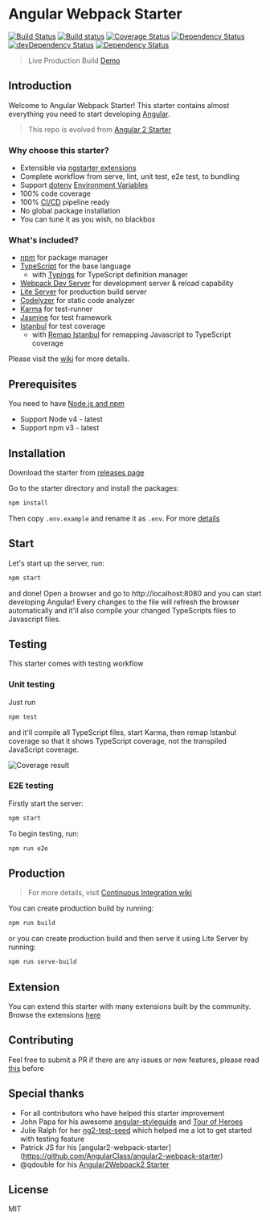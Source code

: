 # Angular Webpack Starter

[![Build Status](https://travis-ci.org/antonybudianto/angular-webpack-starter.svg?branch=master)](https://travis-ci.org/antonybudianto/angular-webpack-starter)
[![Build status](https://ci.appveyor.com/api/projects/status/d5b3a9nnxnv5bxa5/branch/master?svg=true)](https://ci.appveyor.com/project/antonybudianto/angular-webpack-starter/branch/master)
[![Coverage Status](https://coveralls.io/repos/github/antonybudianto/angular-webpack-starter/badge.svg?branch=master)](https://coveralls.io/github/antonybudianto/angular-webpack-starter?branch=master)
[![Dependency Status](https://david-dm.org/antonybudianto/angular-webpack-starter.svg)](https://david-dm.org/antonybudianto/angular-webpack-starter)
[![devDependency Status](https://david-dm.org/antonybudianto/angular-webpack-starter/dev-status.svg)](https://david-dm.org/antonybudianto/angular-webpack-starter#info=devDependencies)
[![Dependency Status](https://dependencyci.com/github/antonybudianto/angular-webpack-starter/badge)](https://dependencyci.com/github/antonybudianto/angular-webpack-starter)

> Live Production Build [Demo](https://antonybudianto.github.io/angular-webpack-starter/)

## Introduction

Welcome to Angular Webpack Starter!
This starter contains almost everything you need to start developing [Angular](https://angular.io/).

> This repo is evolved from [Angular 2 Starter](https://github.com/antonybudianto/angular2-starter)

### Why choose this starter?
- Extensible via [ngstarter extensions](https://github.com/ngstarter)
- Complete workflow from serve, lint, unit test, e2e test, to bundling
- Support [dotenv](https://www.npmjs.com/package/dotenv) [Environment Variables](https://github.com/antonybudianto/angular-webpack-starter/wiki/Environment-Variables)
- 100% code coverage
- 100% [CI/CD](https://github.com/antonybudianto/angular-webpack-starter/wiki/Continuous-Integration) pipeline ready
- No global package installation
- You can tune it as you wish, no blackbox

### What's included?
* [npm](https://www.npmjs.com/) for package manager
* [TypeScript](http://www.typescriptlang.org/) for the base language
  * with [Typings](https://github.com/typings/typings) for TypeScript definition manager
* [Webpack Dev Server](https://webpack.github.io/docs/webpack-dev-server.html) for development server & reload capability
* [Lite Server](https://github.com/johnpapa/lite-server) for production build server
* [Codelyzer](https://github.com/mgechev/codelyzer) for static code analyzer
* [Karma](http://karma-runner.github.io/) for test-runner
* [Jasmine](http://jasmine.github.io/) for test framework
* [Istanbul](https://github.com/gotwarlost/istanbul) for test coverage
  * with [Remap Istanbul](https://github.com/SitePen/remap-istanbul) for remapping Javascript to TypeScript coverage

Please visit the [wiki](https://github.com/antonybudianto/angular-webpack-starter/wiki) for more details.

## Prerequisites
You need to have [Node.js and npm](https://nodejs.org/en/)
- Support Node v4 - latest
- Support npm v3 - latest

## Installation
Download the starter from [releases page](https://github.com/antonybudianto/angular-webpack-starter/releases)

Go to the starter directory and install the packages:
```bash
npm install
```

Then copy `.env.example` and rename it as `.env`. For more [details](https://github.com/antonybudianto/angular-webpack-starter/wiki/Environment-Variables)

## Start
Let's start up the server, run:
```bash
npm start
```

and done! Open a browser and go to http://localhost:8080 and you can start developing Angular!
Every changes to the file will refresh the browser automatically
and it'll also compile your changed TypeScripts files to Javascript files.

## Testing
This starter comes with testing workflow

### Unit testing
Just run
```bash
npm test
```
and it'll compile all TypeScript files, start Karma, then remap Istanbul coverage so that it shows TypeScript coverage, not the transpiled JavaScript coverage.

![Coverage result](http://s33.postimg.org/w7m9ckdkf/Screen_Shot_2016_06_04_at_8_15_53_AM.png)

### E2E testing
Firstly start the server:
```bash
npm start
```
To begin testing, run:
```bash
npm run e2e
```

## Production
> For more details, visit [Continuous Integration  wiki](https://github.com/antonybudianto/angular-webpack-starter/wiki/Continuous-Integration)

You can create production build by running:
```bash
npm run build
```
or you can create production build and then serve it using Lite Server by running:
```bash
npm run serve-build
```

## Extension
You can extend this starter with many extensions built by the community. Browse the extensions [here](https://github.com/ngstarter)

## Contributing
Feel free to submit a PR if there are any issues or new features, please read [this](https://github.com/antonybudianto/angular-webpack-starter/wiki/Contributing) before

## Special thanks
* For all contributors who have helped this starter improvement
* John Papa for his awesome [angular-styleguide](https://github.com/johnpapa/angular-styleguide) and [Tour of Heroes](https://github.com/johnpapa/angular2-tour-of-heroes)
* Julie Ralph for her [ng2-test-seed](https://github.com/juliemr/ng2-test-seed) which helped me a lot to get started with testing feature
* Patrick JS for his [angular2-webpack-starter]
(https://github.com/AngularClass/angular2-webpack-starter)
* @qdouble for his [Angular2Webpack2 Starter](https://github.com/qdouble/angular2webpack2-starter)

## License
MIT
